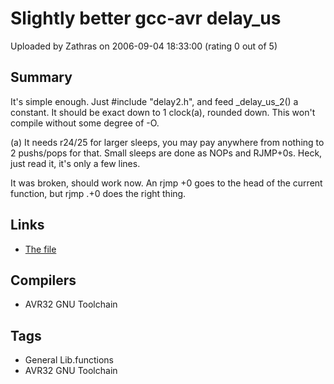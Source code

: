 # Slightly better gcc-avr delay_us

Uploaded by Zathras on 2006-09-04 18:33:00 (rating 0 out of 5)

## Summary

It's simple enough. Just #include "delay2.h", and feed \_delay\_us\_2() a constant. It should be exact down to 1 clock(a), rounded down. This won't compile without some degree of -O.


(a) It needs r24/25 for larger sleeps, you may pay anywhere from nothing to 2 pushs/pops for that. Small sleeps are done as NOPs and RJMP+0s. Heck, just read it, it's only a few lines.


It was broken, should work now. An rjmp +0 goes to the head of the current function, but rjmp .+0 does the right thing.

## Links

- [The file](http://members.cox.net/pen_sq/delay2.h)

## Compilers

- AVR32 GNU Toolchain

## Tags

- General Lib.functions
- AVR32 GNU Toolchain
